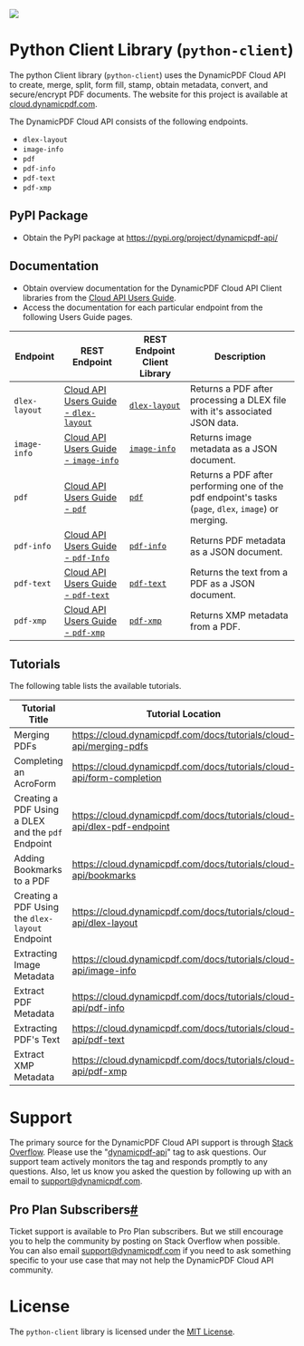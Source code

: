 ![](./logo-banner2.png)

# Python Client Library (`python-client`)

The python Client library (`python-client`) uses the DynamicPDF Cloud API to create, merge, split, form fill, stamp, obtain metadata, convert, and secure/encrypt PDF documents. The website for this project is available at [cloud.dynamicpdf.com](https://cloud.dynamicpdf.com/).

The DynamicPDF Cloud API consists of the following endpoints.

* `dlex-layout`
* `image-info`
* `pdf`
* `pdf-info`
* `pdf-text`
* `pdf-xmp`

## PyPI Package

* Obtain the PyPI package at https://pypi.org/project/dynamicpdf-api/

## Documentation

* Obtain overview documentation for the DynamicPDF Cloud API Client libraries from the [Cloud API Users Guide](https://cloud.dynamicpdf.com/docs/usersguide/cloud-api/client-libraries/cloud-api-client-libraries).
* Access the documentation for each particular endpoint from the following Users Guide pages. 

| Endpoint      | REST Endpoint                                                | REST Endpoint Client Library                                 | Description                                                  |
| ------------- | ------------------------------------------------------------ | ------------------------------------------------------------ | ------------------------------------------------------------ |
| `dlex-layout` | [Cloud API Users Guide - `dlex-layout`](https://cloud.dynamicpdf.com/docs/usersguide/cloud-api/cloud-api-dlex-layout) | [`dlex-layout`](https://cloud.dynamicpdf.com/docs/usersguide/cloud-api/client-libraries/client-api-dlex-layout) | Returns a PDF after processing a DLEX file with it's associated JSON data. |
| `image-info`  | [Cloud API Users Guide - `image-info`](https://cloud.dynamicpdf.com/docs/usersguide/cloud-api/cloud-api-image-info) | [`image-info`](https://cloud.dynamicpdf.com/docs/usersguide/cloud-api/client-libraries/client-api-image-info) | Returns image metadata as a JSON document.                   |
| `pdf`         | [Cloud API Users Guide - `pdf`](https://cloud.dynamicpdf.com/docs/usersguide/cloud-api/cloud-api-pdf) | [`pdf`](https://cloud.dynamicpdf.com/docs/usersguide/cloud-api/client-libraries/client-api-pdf) | Returns a PDF after performing one of the pdf endpoint's tasks (`page`, `dlex`, `image`) or merging. |
| `pdf-info`    | [Cloud API Users Guide - `pdf-Info`](https://cloud.dynamicpdf.com/docs/usersguide/cloud-api/cloud-api-pdf-info) | [`pdf-info`](https://cloud.dynamicpdf.com/docs/usersguide/cloud-api/client-libraries/client-api-pdf-info) | Returns PDF metadata as a JSON document.                     |
| `pdf-text`    | [Cloud API Users Guide - `pdf-text`](https://cloud.dynamicpdf.com/docs/usersguide/cloud-api/cloud-api-pdf-text) | [`pdf-text`](https://cloud.dynamicpdf.com/docs/usersguide/cloud-api/client-libraries/client-api-pdf-text) | Returns the text from a PDF as a JSON document.              |
| `pdf-xmp`     | [Cloud API Users Guide - `pdf-xmp`](https://cloud.dynamicpdf.com/docs/usersguide/cloud-api/cloud-api-pdf-xmp) | [`pdf-xmp`](https://cloud.dynamicpdf.com/docs/usersguide/cloud-api/client-libraries/client-api-pdf-xmp) | Returns XMP metadata from a PDF.                             |

## **Tutorials**

The following table lists the available tutorials.

| Tutorial Title                                     | Tutorial Location                                            |
| -------------------------------------------------- | ------------------------------------------------------------ |
| Merging PDFs                                       | https://cloud.dynamicpdf.com/docs/tutorials/cloud-api/merging-pdfs |
| Completing an AcroForm                             | https://cloud.dynamicpdf.com/docs/tutorials/cloud-api/form-completion |
| Creating a PDF Using a DLEX and the `pdf` Endpoint | https://cloud.dynamicpdf.com/docs/tutorials/cloud-api/dlex-pdf-endpoint |
| Adding Bookmarks to a PDF                          | https://cloud.dynamicpdf.com/docs/tutorials/cloud-api/bookmarks |
| Creating a PDF Using the `dlex-layout` Endpoint    | https://cloud.dynamicpdf.com/docs/tutorials/cloud-api/dlex-layout |
| Extracting Image Metadata                          | https://cloud.dynamicpdf.com/docs/tutorials/cloud-api/image-info |
| Extract PDF Metadata                               | https://cloud.dynamicpdf.com/docs/tutorials/cloud-api/pdf-info |
| Extracting PDF's Text                              | https://cloud.dynamicpdf.com/docs/tutorials/cloud-api/pdf-text |
| Extract XMP Metadata                               | https://cloud.dynamicpdf.com/docs/tutorials/cloud-api/pdf-xmp |

# Support

The primary source for the DynamicPDF Cloud API support is through [Stack Overflow](https://stackoverflow.com/questions/tagged/dynamicpdf-api). Please use the "[dynamicpdf-api](https://stackoverflow.com/questions/tagged/dynamicpdf-api)" tag to ask questions. Our support team actively monitors the tag and responds promptly to any questions. Also, let us know you asked the question by following up with an email to [support@dynamicpdf.com](mailto:support@dynamicpdf.com). 

## Pro Plan Subscribers[#](https://cloud.dynamicpdf.com/support#pro-plan-subscribers)

Ticket support is available to Pro Plan subscribers. But we still encourage you to help the community by posting on Stack Overflow when possible. You can also email [support@dynamicpdf.com](mailto:support@dynamicpdf.com) if you need to ask something specific to your use case that may not help the DynamicPDF Cloud API community.

# License

The `python-client` library is licensed under the [MIT License](./LICENSE).